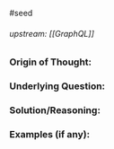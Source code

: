 #seed 
###### upstream: [[GraphQL]]

### Origin of Thought:


### Underlying Question: 


### Solution/Reasoning: 


### Examples (if any): 

